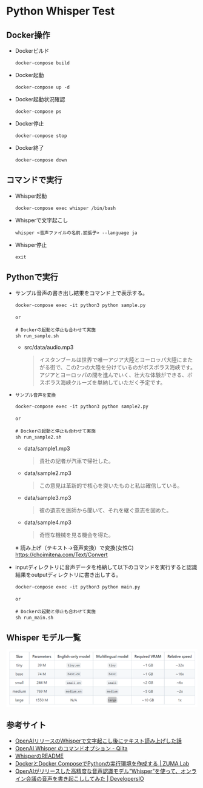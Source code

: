 # Python Whisper Test

## Docker操作

- Dockerビルド
  ```
  docker-compose build
  ```

- Docker起動
  ```
  docker-compose up -d
  ```

- Docker起動状況確認
  ```
  docker-compose ps
  ```

- Docker停止
  ```
  docker-compose stop
  ```

- Docker終了
  ```
  docker-compose down
  ```

## コマンドで実行

- Whisper起動
  ```
  docker-compose exec whisper /bin/bash
  ```

- Whisperで文字起こし
  ```
  whisper <音声ファイルの名前.拡張子> --language ja
  ```

- Whisper停止
  ```
  exit
  ```

## Pythonで実行

  - サンプル音声の書き出し結果をコマンド上で表示する。
    ```
    docker-compose exec -it python3 python sample.py

    or

    # Dockerの起動と停止も合わせて実施
    sh run_sample.sh
    ```

    - src/data/audio.mp3
      > イスタンブールは世界で唯一アジア大陸とヨーロッパ大陸にまたがる街で、この2つの大陸を分けているのがボスポラス海峡です。アジアとヨーロッパの間を進んでいく、壮大な体験ができる、ボスポラス海峡クルーズを単納していただく予定です。

  - `サンプル音声を変換`
    ```
    docker-compose exec -it python3 python sample2.py

    or

    # Dockerの起動と停止も合わせて実施
    sh run_sample2.sh
    ```

    - data/sample1.mp3  
      > 貴社の記者が汽車で帰社した。

    - data/sample2.mp3
      > この意見は革新的で核心を突いたものと私は確信している。

    - data/sample3.mp3
      > 彼の遺志を医師から聞いて、それを継ぐ意志を固めた。

    - data/sample4.mp3
      > 奇怪な機械を見る機会を得た。


    ※ 読み上げ（テキスト→音声変換）で変換(女性C)
    https://choimitena.com/Text/Convert


  - inputディレクトリに音声データを格納して以下のコマンドを実行すると認識結果をoutputディレクトリに書き出しする。
    ```
    docker-compose exec -it python3 python main.py

    or

    # Dockerの起動と停止も合わせて実施
    sh run_main.sh
    ```

## Whisper モデル一覧

![モデル一覧](https://raw.githubusercontent.com/cm-nakamura-shogo/devio-image/main/whisper-trial-japanese/img/whisper-trial-japanese_2022-09-22-21-53-13.png)

## 参考サイト

- [OpenAIリリースのWhisperで文字起こし後にテキスト読み上げした話](https://dev.classmethod.jp/articles/transform-whisper-txt-into-audio-file/)  
- [OpenAI Whisper のコマンドオプション - Qiita](https://qiita.com/szktmyk38f/items/374f24d06fe277a1922a)  
- [WhisperのREADME](https://zenn.dev/piment/articles/ca917d0e9c8a49)  
- [DockerとDocker ComposeでPythonの実行環境を作成する | ZUMA Lab](https://zuma-lab.com/posts/docker-python-settings)  
- [OpenAIがリリースした高精度な音声認識モデル”Whisper”を使って、オンライン会議の音声を書き起こししてみた | DevelopersIO](https://dev.classmethod.jp/articles/whisper-trial-japanese/)  
